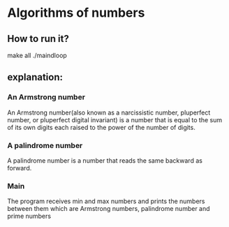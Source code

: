 # Algorithms of numbers
## How to run it?
make all
./maindloop
## explanation:
### An Armstrong number
An Armstrong number(also known as a narcissistic number, pluperfect number, or pluperfect digital invariant) is a number that is equal to the sum of its own digits each raised to the power of the number of digits.
### A palindrome number 
A palindrome number is a number that reads the same backward as forward.
### Main
The program receives min and max numbers and prints the numbers between them which are Armstrong numbers, palindrome number and prime numbers

